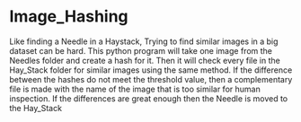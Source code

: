 # Image_Hashing
Like finding a Needle in a Haystack, Trying to find similar images in a big dataset can be hard.
This python program will take one image from the Needles folder and create a hash for it.
Then it will check every file in the Hay_Stack folder for similar images using the same method.
If the difference between the hashes do not meet the threshold value, then a complementary file is made with the name
of the image that is too similar for human inspection.
If the differences are great enough then the Needle is moved to the Hay_Stack
